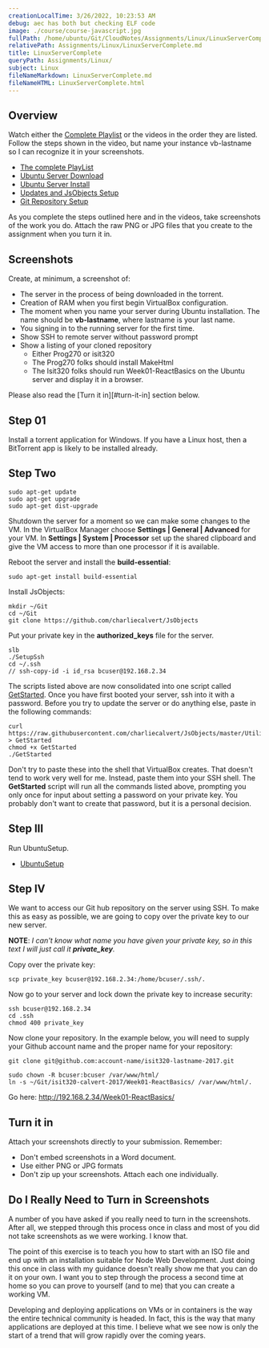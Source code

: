 ```yaml
---
creationLocalTime: 3/26/2022, 10:23:53 AM
debug: aec has both but checking ELF code
image: ./course/course-javascript.jpg
fullPath: /home/ubuntu/Git/CloudNotes/Assignments/Linux/LinuxServerComplete.md
relativePath: Assignments/Linux/LinuxServerComplete.md
title: LinuxServerComplete
queryPath: Assignments/Linux/
subject: Linux
fileNameMarkdown: LinuxServerComplete.md
fileNameHTML: LinuxServerComplete.html
---
```



<!-- toc -->
<!-- tocstop -->

## Overview

Watch either the [Complete Playlist][cpl] or the videos in the order they are listed. Follow the steps shown in the video, but name your instance vb-lastname so I can recognize it in your screenshots.

- [The complete PlayList][cpl]
- [Ubuntu Server Download](https://youtu.be/ZuoDFTBEQlE)
- [Ubuntu Server Install](https://youtu.be/fym3FG1AfiU)
- [Updates and JsObjects Setup](https://youtu.be/fol5LV4JjtE)
- [Git Repository Setup](https://youtu.be/q27oi_9CXFc)                              

As you complete the steps outlined here and in the videos, take screenshots of the work you do. Attach the raw PNG or JPG files that you create to the assignment when you turn it in.

## Screenshots

Create, at minimum, a screenshot of:

- The server in the process of being downloaded in the torrent.
- Creation of RAM when you first begin VirtualBox configuration.
- The moment when you name your server during Ubuntu installation. The name should be **vb-lastname**, where lastname is your last name.
- You signing in to the running server for the first time.
- Show SSH to remote server without password prompt
- Show a listing of your cloned repository
  - Either Prog270 or isit320
  - The Prog270 folks should install MakeHtml
  - The Isit320 folks should run Week01-ReactBasics on the Ubuntu server and display it in a browser.

Please also read the [Turn it in][#turn-it-in] section below.

## Step 01

Install a torrent application for Windows. If you have a Linux host, then a BitTorrent app is likely to be installed already.

## Step Two

```
sudo apt-get update
sudo apt-get upgrade
sudo apt-get dist-upgrade
```

Shutdown the server for a moment so we can make some changes to the VM. In the VirtualBox Manager choose **Settings | General | Advanced** for your VM. In **Settings | System | Processor** set up the shared clipboard and give the VM access to more than one processor if it is available.

Reboot the server and install the **build-essential**:

```
sudo apt-get install build-essential
```

Install JsObjects:

```
mkdir ~/Git
cd ~/Git
git clone https://github.com/charliecalvert/JsObjects
```

Put your private key in the **authorized_keys** file for the server.

```
slb
./SetupSsh
cd ~/.ssh
// ssh-copy-id -i id_rsa bcuser@192.168.2.34
```

The scripts listed above are now consolidated into one script called [GetStarted][gs]. Once you have first booted your server, ssh into it with a password. Before you try to update the server or do anything else, paste in the following commands:

```
curl https://raw.githubusercontent.com/charliecalvert/JsObjects/master/Utilities/SetupLinuxBox/GetStarted > GetStarted
chmod +x GetStarted
./GetStarted
```

Don't try to paste these into the shell that VirtualBox creates. That doesn't tend to work very well for me. Instead, paste them into your SSH shell. The **GetStarted** script will run all the commands listed above, prompting you only once for input about setting a password on your private key. You probably don't want to create that password, but it is a personal decision.

## Step III

Run UbuntuSetup.

- [UbuntuSetup][ubs]

## Step IV

We want to access our Git hub repository on the server using SSH. To make this as easy as possible, we are going to copy over the private key to our new server.

**NOTE**: _I can't know what name you have given your private key, so in this text I will just call it **private_key**._

Copy over the private key:

```
scp private_key bcuser@192.168.2.34:/home/bcuser/.ssh/.
```

Now go to your server and lock down the private key to increase security:

```
ssh bcuser@192.168.2.34
cd .ssh
chmod 400 private_key
```

Now clone your repository. In the example below, you will need to supply your Github account name and the proper name for your repository:

```
git clone git@github.com:account-name/isit320-lastname-2017.git
```

```
sudo chown -R bcuser:bcuser /var/www/html/
ln -s ~/Git/isit320-calvert-2017/Week01-ReactBasics/ /var/www/html/.
```

Go here: <http://192.168.2.34/Week01-ReactBasics/>

## Turn it in

Attach your screenshots directly to your submission. Remember:

- Don't embed screenshots in a Word document.
- Use either PNG or JPG formats
- Don't zip up your screenshots. Attach each one individually.

## Do I Really Need to Turn in Screenshots

A number of you have asked if you really need to turn in the screenshots. After all, we stepped through this process once in class and most of you did not take screenshots as we were working. I know that.

The point of this exercise is to teach you how to start with an ISO file and end up with an installation suitable for Node Web Development. Just doing this once in class with my guidance doesn't really show me that you can do it on your own. I want you to step through the process a second time at home so you can prove to yourself (and to me) that you can create a working VM.

Developing and deploying applications on VMs or in containers is the way the entire technical community is headed. In fact, this is the way that many applications are deployed at this time. I believe what we see now is only the start of a trend that will grow rapidly over the coming years.

[cpl]: https://www.youtube.com/watch?v=ZuoDFTBEQlE&list=PLe8CjTxuUQ38pOVF37SyD16fEwYCYyehL
[gs]: https://github.com/charliecalvert/JsObjects/blob/master/Utilities/SetupLinuxBox/GetStarted
[ubs]: http://www.elvenware.com/charlie/os/linux/ConfigureLinux.html#ubuntu-setup
